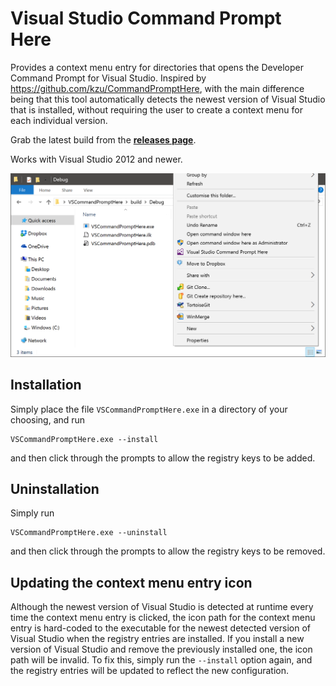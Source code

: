 Visual Studio Command Prompt Here
=================================

Provides a context menu entry for directories that opens the Developer Command Prompt for Visual Studio. Inspired by <https://github.com/kzu/CommandPromptHere>, with the main difference being that this tool automatically detects the newest version of Visual Studio that is installed, without requiring the user to create a context menu for each individual version.

Grab the latest build from the **[releases page](https://github.com/adamrehn/VSCommandPromptHere/releases)**.

Works with Visual Studio 2012 and newer.

![Screenshot](./screenshot.png)


Installation
------------

Simply place the file `VSCommandPromptHere.exe` in a directory of your choosing, and run

```
VSCommandPromptHere.exe --install
```

and then click through the prompts to allow the registry keys to be added.


Uninstallation
--------------

Simply run

```
VSCommandPromptHere.exe --uninstall
```

and then click through the prompts to allow the registry keys to be removed.


Updating the context menu entry icon
------------------------------------

Although the newest version of Visual Studio is detected at runtime every time the context menu entry is clicked, the icon path for the context menu entry is hard-coded to the executable for the newest detected version of Visual Studio when the registry entries are installed. If you install a new version of Visual Studio and remove the previously installed one, the icon path will be invalid. To fix this, simply run the `--install` option again, and the registry entries will be updated to reflect the new configuration.
